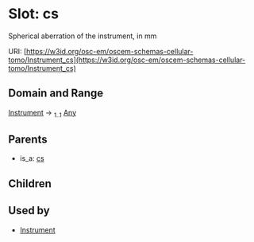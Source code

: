 
# Slot: cs

Spherical aberration of the instrument, in mm

URI: [https://w3id.org/osc-em/oscem-schemas-cellular-tomo/Instrument_cs](https://w3id.org/osc-em/oscem-schemas-cellular-tomo/Instrument_cs)


## Domain and Range

[Instrument](Instrument.md) &#8594;  <sub>1..1</sub> [Any](Any.md)

## Parents

 *  is_a: [cs](cs.md)

## Children


## Used by

 * [Instrument](Instrument.md)
